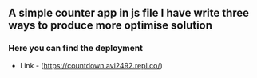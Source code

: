 ## A simple counter app in js file I have write three ways to produce more optimise solution

### Here you can find the deployment
- Link - (https://countdown.avi2492.repl.co/)

